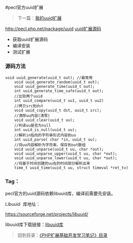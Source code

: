 #pecl官方uuid扩展

> 下一篇：[我的uuid扩展](<5.3.md>)

http://pecl.php.net/package/uuid [uuid扩展源码](http://pecl.php.net/package/uuid)

- 获取uuid扩展源码
- 编译安装
- 测试扩展

### 源码方法


```
void uuid_generate(uuid_t out); //最常用
    void uuid_generate_random(uuid_t out);
    void uuid_generate_time(uuid_t out);
    int uuid_generate_time_safe(uuid_t out);
    //比较两个uuid
    int uuid_compare(uuid_t uu1, uuid_t uu2) 
    //拷贝src到dst
    void uuid_copy(uuid_t dst, uuid_t src);
    //清除uu内容(清零)
    void uuid_clear(uuid_t uu);
    //判读uu是否为null
    int uuid_is_null(uuid_t uu);
    //解析in指向的字符串形式内容到uu
    int uuid_parse( char *in, uuid_t uu);
    //将uu内容解析为字符串，保存到out数组
    void uuid_unparse(uuid_t uu, char *out);
    void uuid_unparse_upper(uuid_t uu, char *out);
    void uuid_unparse_lower(uuid_t uu, char *out);
    //将基于时间创建的uu在的时间部分解析出来
    time_t uuid_time(uuid_t uu, struct timeval *ret_tv)
```


### Tag：

pecl官方的uuid源码依赖libuuid库，编译前需要先安装。

Libuuid  库地址：

https://sourceforge.net/projects/libuuid/

libuuid库下载链接：[libuuid库](http://nchc.dl.sourceforge.net/project/libuuid/libuuid-1.0.3.tar.gz)

> 回到目录：[《PHP扩展基础开发学习笔记》目录](<index.md>)